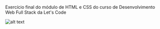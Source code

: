 Exercício final do módulo de HTML e CSS do curso de Desenvolvimento Web Full Stack da Let's Code

![alt text](https://i.imgur.com/hL6NEnc.png)
